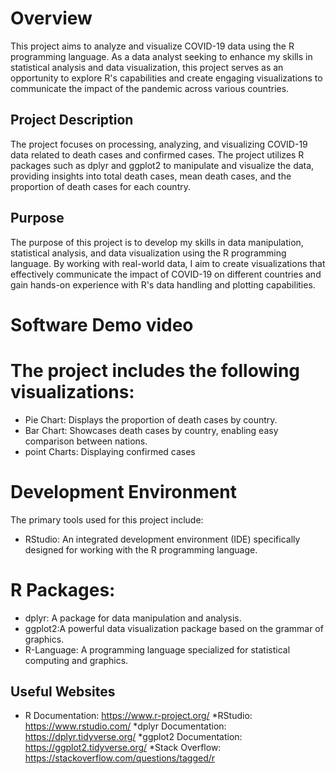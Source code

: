 
#  Overview
This project aims to analyze and visualize COVID-19 data using the R programming language. As a data analyst seeking to enhance my skills in statistical analysis and data visualization, this project serves as an opportunity to explore R's capabilities and create engaging visualizations to communicate the impact of the pandemic across various countries.
## Project Description
The project focuses on processing, analyzing, and visualizing COVID-19 data related to death cases and confirmed cases. The project utilizes R packages such as dplyr and ggplot2 to manipulate and visualize the data, providing insights into total death cases, mean death cases, and the proportion of death cases for each country.
## Purpose
The purpose of this project is to develop my skills in data manipulation, statistical analysis, and data visualization using the R programming language. By working with real-world data, I aim to create visualizations that effectively communicate the impact of COVID-19 on different countries and gain hands-on experience with R's data handling and plotting capabilities.
# Software Demo video
# The project includes the following visualizations:
* Pie Chart: Displays the proportion of death cases by country.
* Bar Chart: Showcases death cases by country, enabling easy comparison between nations.
* point Charts: Displaying confirmed cases
  
# Development Environment
The primary tools used for this project include:
* RStudio: An integrated development environment (IDE) specifically designed for working with the R programming language.
# R Packages:
* dplyr: A package for data manipulation and analysis.
* ggplot2:A powerful data visualization package based on the grammar of graphics.
* R-Language: A programming language specialized for statistical computing and graphics.
## Useful Websites
* R Documentation: https://www.r-project.org/
*RStudio: https://www.rstudio.com/
*dplyr Documentation: https://dplyr.tidyverse.org/
*ggplot2 Documentation: https://ggplot2.tidyverse.org/
*Stack Overflow: https://stackoverflow.com/questions/tagged/r

